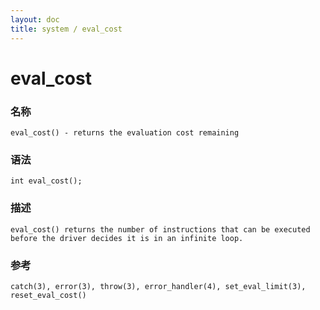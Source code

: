```yaml
---
layout: doc
title: system / eval_cost
---
```

# eval_cost

### 名称

    eval_cost() - returns the evaluation cost remaining

### 语法

    int eval_cost();

### 描述

    eval_cost() returns the number of instructions that can be executed before the driver decides it is in an infinite loop.

### 参考

    catch(3), error(3), throw(3), error_handler(4), set_eval_limit(3), reset_eval_cost()
